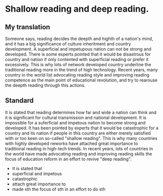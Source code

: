 #   Shallow reading and deep reading.

##  My translation

Someone says, reading decides the deepth and highth of a nation's mind, and it has a big significance of culture inheritment and country development. A superficial and impetupous nation can not be strong and developed. There is some experts pointed that it would be disastrous for country and nation if only contented with superficial reading or prefer it excessively. This is why lots of network developed country underline the traditional reading more in the trend of high technology. Recent years, many country in the world list advocating reading style and improving reading competence as the main point of educational revolution, and try to rearouse the deepth reading through this actions.

##  Standard

It is stated that reading determines how far and wide a nation can think and it is significant for cultural transmission and national development. It is impossible for a suferficial and impetous nation to become strong and developed. It has been pointed by experts that it would be catastrophic for a country and its nation if people in this country are either merely satisfied with or too keen on so-called "shallow reading". This is why many countries with highly developed neworks have attached great importance to traditional reading in high-tech trends. In recent years, lots of countries in the world have made advocating reading and improving reading skills the focus of education reform in an effort to revive "deep reading".

*   It is stated that
*   superficial and impetous
*   catastrophic
*   attach great importance to
*   made sth the focus of sth in an effort to do sth



